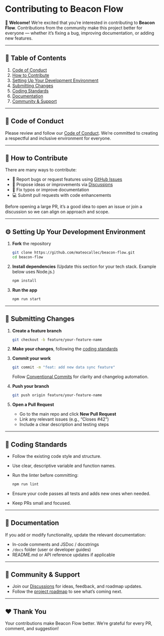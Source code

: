 # Contributing to Beacon Flow

🎉 **Welcome!**
We’re excited that you’re interested in contributing to **Beacon Flow**. Contributions from the community make this project better for everyone — whether it’s fixing a bug, improving documentation, or adding new features.

---

## 🧭 Table of Contents

1. [Code of Conduct](#code-of-conduct)
2. [How to Contribute](#how-to-contribute)
3. [Setting Up Your Development Environment](#setting-up-your-development-environment)
4. [Submitting Changes](#submitting-changes)
5. [Coding Standards](#coding-standards)
6. [Documentation](#documentation)
7. [Community & Support](#community--support)

---

## 🧩 Code of Conduct

Please review and follow our [Code of Conduct](CODE_OF_CONDUCT.md).
We’re committed to creating a respectful and inclusive environment for everyone.

---

## 🚀 How to Contribute

There are many ways to contribute:

* 🐛 Report bugs or request features using [GitHub Issues](../../issues)
* 🧠 Propose ideas or improvements via [Discussions](../../discussions)
* 🧹 Fix typos or improve documentation
* 💻 Submit pull requests with code enhancements

Before opening a large PR, it’s a good idea to open an issue or join a discussion so we can align on approach and scope.

---

## ⚙️ Setting Up Your Development Environment

1. **Fork** the repository

   ```bash
   git clone https://github.com/mateocallec/beacon-flow.git
   cd beacon-flow
   ```

2. **Install dependencies**
   (Update this section for your tech stack. Example below uses Node.js.)

   ```bash
   npm install
   ```

3. **Run the app**

   ```bash
   npm run start
   ```

---

## 🧾 Submitting Changes

1. **Create a feature branch**

   ```bash
   git checkout -b feature/your-feature-name
   ```

2. **Make your changes**, following the [coding standards](#coding-standards)

3. **Commit your work**

   ```bash
   git commit -m "feat: add new data sync feature"
   ```

   Follow [Conventional Commits](https://www.conventionalcommits.org/) for clarity and changelog automation.

4. **Push your branch**

   ```bash
   git push origin feature/your-feature-name
   ```

5. **Open a Pull Request**

   * Go to the main repo and click **New Pull Request**
   * Link any relevant issues (e.g., “Closes #42”)
   * Include a clear description and testing steps

---

## 🧱 Coding Standards

* Follow the existing code style and structure.
* Use clear, descriptive variable and function names.
* Run the linter before committing:

  ```bash
  npm run lint
  ```
* Ensure your code passes all tests and adds new ones when needed.
* Keep PRs small and focused.

---

## 📝 Documentation

If you add or modify functionality, update the relevant documentation:

* In-code comments and JSDoc / docstrings
* `/docs` folder (user or developer guides)
* README.md or API reference updates if applicable

---

## 💬 Community & Support

* Join our [Discussions](../../discussions) for ideas, feedback, and roadmap updates.
* Follow the [project roadmap](ROADMAP.md) to see what’s coming next.

---

## ❤️ Thank You

Your contributions make Beacon Flow better.
We’re grateful for every PR, comment, and suggestion!
